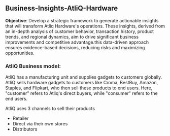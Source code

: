 ## Business-Insights-AtliQ-Hardware

**Objective**: Develop a strategic framework to generate actionable insights that will transform Atliq Hardware's operations. These insights, derived from an in-depth analysis of customer behavior, transaction history, product trends, and regional dynamics, aim to drive significant business improvements and competitive advantage.this data-driven approach ensures evidence-based decisions, reducing risks and maximizing opportunities.

### AtliQ Business model:

AtliQ has a manufacturing unit and supplies gadgets to customers globally. AtliQ sells hardware gadgets to customers like Croma, BestBuy, Amazon, Staples, and Flipkart, who then sell these products to end users. Here, "customer" refers to Atliq's direct buyers, while "consumer" refers to the end users.

AtliQ uses 3 channels to sell their products
  - Retailer
  - Direct via their own stores
  - Distributors





